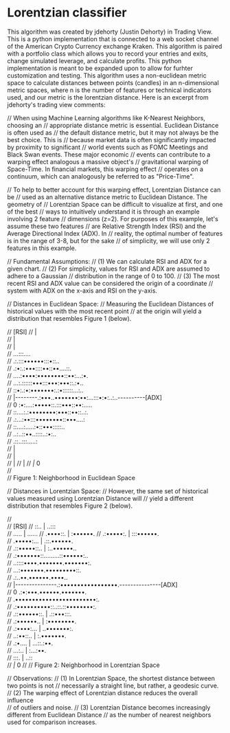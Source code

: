 # Lorentzian classifier
This algorithm was created by jdehorty (Justin Dehorty) in Trading View. This is a python implementation that is connected to a web socket channel of the American Crypto Currency exchange Kraken. This algorithm is paired with a portfolio class which allows you to record your entries and exits, change simulated leverage, and calculate profits. This python implementation is meant to be expanded upon to allow for furhter customization and testing. This algorithm uses a non-euclidean metric space to calculate distances between points (candles) in an n-dimensional metric spaces, where n is the number of features or technical indicators used, and our metric is the lorentzian distance. Here is an excerpt from jdehorty's trading view comments:

// When using Machine Learning algorithms like K-Nearest Neighbors, choosing an
// appropriate distance metric is essential. Euclidean Distance is often used as
// the default distance metric, but it may not always be the best choice. This is
// because market data is often significantly impacted by proximity to significant
// world events such as FOMC Meetings and Black Swan events. These major economic
// events can contribute to a warping effect analogous a massive object's 
// gravitational warping of Space-Time. In financial markets, this warping effect 
// operates on a continuum, which can analogously be referred to as "Price-Time".

// To help to better account for this warping effect, Lorentzian Distance can be
// used as an alternative distance metric to Euclidean Distance. The geometry of
// Lorentzian Space can be difficult to visualize at first, and one of the best
// ways to intuitively understand it is through an example involving 2 feature
// dimensions (z=2). For purposes of this example, let's assume these two features
// are Relative Strength Index (RSI) and the Average Directional Index (ADX). In
// reality, the optimal number of features is in the range of 3-8, but for the sake
// of simplicity, we will use only 2 features in this example.

// Fundamental Assumptions:
// (1) We can calculate RSI and ADX for a given chart.
// (2) For simplicity, values for RSI and ADX are assumed to adhere to a Gaussian 
//     distribution in the range of 0 to 100.
// (3) The most recent RSI and ADX value can be considered the origin of a coordinate 
//     system with ADX on the x-axis and RSI on the y-axis.

// Distances in Euclidean Space:
// Measuring the Euclidean Distances of historical values with the most recent point
// at the origin will yield a distribution that resembles Figure 1 (below).

//                        [RSI]
//                          |                      
//                          |                   
//                          |                 
//                      ...:::....              
//                .:.:::••••••:::•::..             
//              .:•:.:•••::::••::••....::.            
//             ....:••••:••••••••::••:...:•.          
//            ...:.::::::•••:::•••:•••::.:•..          
//            ::•:.:•:•••••••:.:•::::::...:..         
//  |--------.:•••..•••••••:••:...:::•:•:..:..----------[ADX]    
//  0        :•:....:•••••::.:::•••::••:.....            
//           ::....:.:••••••••:•••::••::..:.          
//            .:...:••:::••••••••::•••....:          
//              ::....:.....:•::•••:::::..             
//                ..:..::••..::::..:•:..              
//                    .::..:::.....:                
//                          |            
//                          |                   
//                          |
//                          |
//                         _|_ 0        
//                          
//        Figure 1: Neighborhood in Euclidean Space

// Distances in Lorentzian Space:
// However, the same set of historical values measured using Lorentzian Distance will 
// yield a different distribution that resembles Figure 2 (below).

//                         
//                         [RSI] 
//  ::..                     |                    ..:::  
//   .....                   |                  ......
//    .••••::.               |               :••••••. 
//     .:•••••:.             |            :::••••••.  
//       .•••••:...          |         .::.••••••.    
//         .::•••••::..      |       :..••••••..      
//            .:•••••••::.........::••••••:..         
//              ..::::••••.•••••••.•••••••:.            
//                ...:•••••••.•••••••••::.              
//                  .:..••.••••••.••••..                
//  |---------------.:•••••••••••••••••.---------------[ADX]          
//  0             .:•:•••.••••••.•••••••.                
//              .••••••••••••••••••••••••:.            
//            .:••••••••••::..::.::••••••••:.          
//          .::••••••::.     |       .::•••:::.       
//         .:••••••..        |          :••••••••.     
//       .:••••:...          |           ..•••••••:.   
//     ..:••::..             |              :.•••••••.   
//    .:•....                |               ...::.:••.  
//   ...:..                  |                   :...:••.     
//  :::.                     |                       ..::  
//                          _|_ 0
//
//       Figure 2: Neighborhood in Lorentzian Space 


// Observations:
// (1) In Lorentzian Space, the shortest distance between two points is not 
//     necessarily a straight line, but rather, a geodesic curve.
// (2) The warping effect of Lorentzian distance reduces the overall influence  
//     of outliers and noise.
// (3) Lorentzian Distance becomes increasingly different from Euclidean Distance 
//     as the number of nearest neighbors used for comparison increases.

